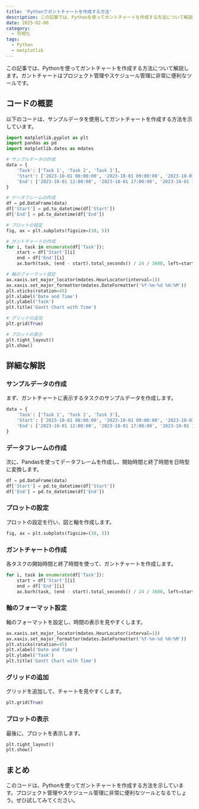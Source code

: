 ```yaml
---
title: 'Pythonでガントチャートを作成する方法'
description: この記事では、Pythonを使ってガントチャートを作成する方法について解説します。
date: 2025-02-06
category: 
  - 可視化
tags:
  - Python
  - matplotlib
---
```


この記事では、Pythonを使ってガントチャートを作成する方法について解説します。ガントチャートはプロジェクト管理やスケジュール管理に非常に便利なツールです。

<!-- more -->

<ClientOnly>
  <CallInArticleAdsense />
</ClientOnly>


## コードの概要

以下のコードは、サンプルデータを使用してガントチャートを作成する方法を示しています。

```python
import matplotlib.pyplot as plt
import pandas as pd
import matplotlib.dates as mdates

# サンプルデータの作成
data = {
    'Task': ['Task 1', 'Task 2', 'Task 3'],
    'Start': ['2023-10-01 08:00:00', '2023-10-01 09:00:00', '2023-10-01 10:00:00'],
    'End': ['2023-10-01 12:00:00', '2023-10-01 17:00:00', '2023-10-01 15:00:00']
}

# データフレームの作成
df = pd.DataFrame(data)
df['Start'] = pd.to_datetime(df['Start'])
df['End'] = pd.to_datetime(df['End'])

# プロットの設定
fig, ax = plt.subplots(figsize=(10, 5))

# ガントチャートの作成
for i, task in enumerate(df['Task']):
    start = df['Start'][i]
    end = df['End'][i]
    ax.barh(task, (end - start).total_seconds() / 24 / 3600, left=start, color='skyblue')

# 軸のフォーマット設定
ax.xaxis.set_major_locator(mdates.HourLocator(interval=1))
ax.xaxis.set_major_formatter(mdates.DateFormatter('%Y-%m-%d %H:%M'))
plt.xticks(rotation=45)
plt.xlabel('Date and Time')
plt.ylabel('Task')
plt.title('Gantt Chart with Time')

# グリッドの追加
plt.grid(True)

# プロットの表示
plt.tight_layout()
plt.show()
```

## 詳細な解説

### サンプルデータの作成

まず、ガントチャートに表示するタスクのサンプルデータを作成します。

```python
data = {
    'Task': ['Task 1', 'Task 2', 'Task 3'],
    'Start': ['2023-10-01 08:00:00', '2023-10-01 09:00:00', '2023-10-01 10:00:00'],
    'End': ['2023-10-01 12:00:00', '2023-10-01 17:00:00', '2023-10-01 15:00:00']
}
```

### データフレームの作成

次に、Pandasを使ってデータフレームを作成し、開始時間と終了時間を日時型に変換します。

```python
df = pd.DataFrame(data)
df['Start'] = pd.to_datetime(df['Start'])
df['End'] = pd.to_datetime(df['End'])
```

### プロットの設定

プロットの設定を行い、図と軸を作成します。

```python
fig, ax = plt.subplots(figsize=(10, 5))
```

### ガントチャートの作成

各タスクの開始時間と終了時間を使って、ガントチャートを作成します。

```python
for i, task in enumerate(df['Task']):
    start = df['Start'][i]
    end = df['End'][i]
    ax.barh(task, (end - start).total_seconds() / 24 / 3600, left=start, color='skyblue')
```

### 軸のフォーマット設定

軸のフォーマットを設定し、時間の表示を見やすくします。

```python
ax.xaxis.set_major_locator(mdates.HourLocator(interval=1))
ax.xaxis.set_major_formatter(mdates.DateFormatter('%Y-%m-%d %H:%M'))
plt.xticks(rotation=45)
plt.xlabel('Date and Time')
plt.ylabel('Task')
plt.title('Gantt Chart with Time')
```

### グリッドの追加

グリッドを追加して、チャートを見やすくします。

```python
plt.grid(True)
```

### プロットの表示

最後に、プロットを表示します。

```python
plt.tight_layout()
plt.show()
```

## まとめ

このコードは、Pythonを使ってガントチャートを作成する方法を示しています。プロジェクト管理やスケジュール管理に非常に便利なツールとなるでしょう。ぜひ試してみてください。


<ClientOnly>
  <CallInArticleAdsense />
</ClientOnly>
